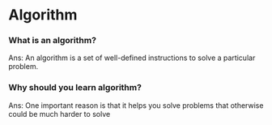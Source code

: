 # Algorithm

### What is an algorithm?

Ans: An algorithm is a set of well-defined instructions to solve a particular problem.

### Why should you learn algorithm?

Ans: One important reason is that it helps you solve problems that otherwise could be much harder to solve

